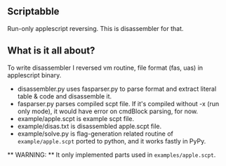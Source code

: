 ## Scriptabble

Run-only applescript reversing. This is disassembler for that.

## What is it all about?

To write disassembler I reversed vm routine, file format (fas, uas) in applescript binary.

- disassembler.py uses fasparser.py to parse format and extract literal table & code and disassemble it.
- fasparser.py parses compiled scpt file. If it's compiled without -x (run only mode), it would have error on cmdBlock parsing, for now.
- example/apple.scpt is example scpt file.
- example/disas.txt is disassembled apple.scpt file.
- example/solve.py is flag-generation related routine of `example/apple.scpt` ported to python, and it works fastly in PyPy.

** WARNING: ** It only implemented parts used in `examples/apple.scpt`.